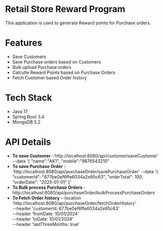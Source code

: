 # Retail Store Reward Program
This application is used to generate Reward points for Purchase orders.

# Features
- Save Customers
- Save Purchase orders based on Customers
- Bulk upload Purchase orders
- Calculte Reward Points based on Purchase Orders
- Fetch Customer based Order history

# Tech Stack
- Java 17
- Spring Boot 3.4
- MongoDB 5.2

# API Details
- **To save Customer** -'http://localhost:8080/api/customer/saveCustomer' \
  --data '{
    "name":"AK1",
    "mobile":"9876543210"
- **To save Purchase Order** -'http://localhost:8080/api/purchaseOrder/savePurchaseOrder'
    --data '{
    "customerId": "677be0ef6ffe6034a2e95c63",
    "orderTotal": 100,
    "orderDate": "2025-01-01"
  }'  
- **To Bulk process Purchase Orders** -http://localhost:8080/api/purchaseOrder/bulkProcessPurchaseOrders
- **To Fetch Order history** --location 'http://localhost:8080/api/purchaseOrder/fetchOrderHistory' \
      --header 'customerId: 677be0ef6ffe6034a2e95c63' \
      --header 'fromDate: 10/01/2024' \
      --header 'toDate: 10/01/2024' \
      --header 'lastThreeMonths: true'
